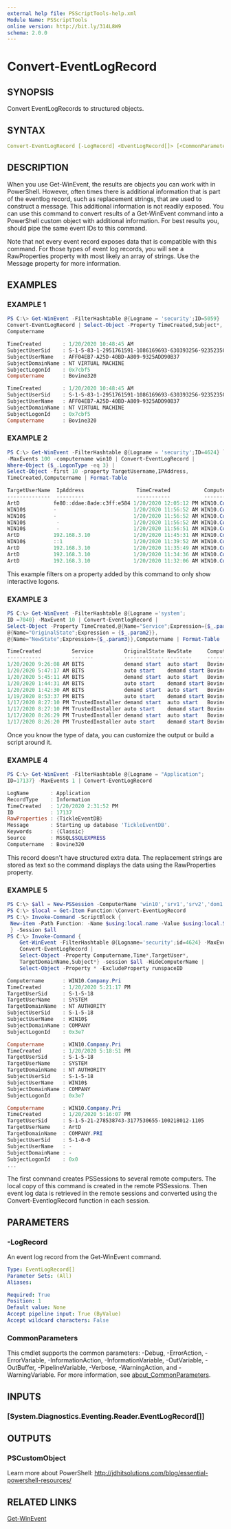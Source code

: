 ```yaml
---
external help file: PSScriptTools-help.xml
Module Name: PSScriptTools
online version: http://bit.ly/314L8W9
schema: 2.0.0
---
```


# Convert-EventLogRecord

## SYNOPSIS

Convert EventLogRecords to structured objects.

## SYNTAX

```yaml
Convert-EventLogRecord [-LogRecord] <EventLogRecord[]> [<CommonParameters>]
```

## DESCRIPTION

When you use Get-WinEvent, the results are objects you can work with in PowerShell. However, often times there is additional information that is part of the eventlog record, such as replacement strings, that are used to construct a message. This additional information is not readily exposed.
You can use this command to convert results of a Get-WinEvent command into a PowerShell custom object with additional information. For best results you, should pipe the same event IDs to this command.

Note that not every event record exposes data that is compatible with this command. For those types of event log records, you will see a RawProperties property with most likely an array of strings.
Use the Message property for more information.

## EXAMPLES

### EXAMPLE 1

```powershell
PS C:\> Get-WinEvent -FilterHashtable @{Logname = 'security';ID=5059} |
Convert-EventLogRecord | Select-Object -Property TimeCreated,Subject*,
Computername

TimeCreated       : 1/20/2020 10:48:45 AM
SubjectUserSid    : S-1-5-83-1-2951761591-1086169693-630393256-923523501
SubjectUserName   : AFF04EB7-A25D-40BD-A809-9325ADD90B37
SubjectDomainName : NT VIRTUAL MACHINE
SubjectLogonId    : 0x7cbf5
Computername      : Bovine320

TimeCreated       : 1/20/2020 10:48:45 AM
SubjectUserSid    : S-1-5-83-1-2951761591-1086169693-630393256-923523501
SubjectUserName   : AFF04EB7-A25D-40BD-A809-9325ADD90B37
SubjectDomainName : NT VIRTUAL MACHINE
SubjectLogonId    : 0x7cbf5
Computername      : Bovine320
```

### EXAMPLE 2

```powershell
PS C:\> Get-WinEvent -FilterHashtable @{Logname = 'security';ID=4624} `
-MaxEvents 100 -computername win10 | Convert-EventLogRecord |
Where-Object {$_.LogonType -eq 3} |
Select-Object -first 10 -property TargetUsername,IPAddress,
TimeCreated,Computername | Format-Table

TargetUserName  IpAddress                 TimeCreated           Computername
--------------  ---------                 -----------           ------------
ArtD           fe80::ddae:8ade:c3ff:e584 1/20/2020 12:05:12 PM WIN10.Company.Pri
WIN10$         -                         1/20/2020 11:56:52 AM WIN10.Company.Pri
WIN10$         -                         1/20/2020 11:56:52 AM WIN10.Company.Pri
WIN10$          -                        1/20/2020 11:56:52 AM WIN10.Company.Pri
WIN10$          -                        1/20/2020 11:56:51 AM WIN10.Company.Pri
ArtD           192.168.3.10              1/20/2020 11:45:31 AM WIN10.Company.Pri
WIN10$         ::1                       1/20/2020 11:39:52 AM WIN10.Company.Pri
ArtD           192.168.3.10              1/20/2020 11:35:49 AM WIN10.Company.Pri
ArtD           192.168.3.10              1/20/2020 11:34:36 AM WIN10.Company.Pri
ArtD           192.168.3.10              1/20/2020 11:32:06 AM WIN10.Company.Pri
```

This example filters on a property added by this command to only show interactive logons.

### EXAMPLE 3

```powershell
PS C:\> Get-WinEvent -FilterHashtable @{Logname ='system';
ID =7040} -MaxEvent 10 | Convert-EventlogRecord |
Select-Object -Property TimeCreated,@{Name="Service";Expression={$_.param4}},
@{Name="OriginalState";Expression = {$_.param2}},
@{Name="NewState";Expression={$_.param3}},Computername | Format-Table

TimeCreated          Service          OriginalState NewState     Computername
-----------          -------          ------------- --------     ------------
1/20/2020 9:26:08 AM BITS             demand start  auto start   Bovine320
1/20/2020 5:47:17 AM BITS             auto start    demand start Bovine320
1/20/2020 5:45:11 AM BITS             demand start  auto start   Bovine320
1/20/2020 1:44:31 AM BITS             auto start    demand start Bovine320
1/20/2020 1:42:30 AM BITS             demand start  auto start   Bovine320
1/19/2020 8:53:37 PM BITS             auto start    demand start Bovine320
1/17/2020 8:27:10 PM TrustedInstaller demand start  auto start   Bovine320
1/17/2020 8:27:10 PM TrustedInstaller auto start    demand start Bovine320
1/17/2020 8:26:29 PM TrustedInstaller demand start  auto start   Bovine320
1/17/2020 8:26:20 PM TrustedInstaller auto start    demand start Bovine320
```

Once you know the type of data, you can customize the output or build a script around it.

### EXAMPLE 4

```powershell
PS C:\> Get-WinEvent -FilterHashtable @{Logname = "Application";
ID=17137} -MaxEvents 1 | Convert-EventLogRecord

LogName       : Application
RecordType    : Information
TimeCreated   : 1/20/2020 2:31:52 PM
ID            : 17137
RawProperties : {TickleEventDB}
Message       : Starting up database 'TickleEventDB'.
Keywords      : {Classic}
Source        : MSSQL$SQLEXPRESS
Computername  : Bovine320
```

This record doesn't have structured extra data. The replacement strings are stored as text so the command displays the data using the RawProperties property.

### EXAMPLE 5

```powershell
PS C:\> $all = New-PSSession -ComputerName 'win10','srv1','srv2','dom1'
PS C:\> $local = Get-Item Function:\Convert-EventLogRecord
PS C:\> Invoke-Command -ScriptBlock {
 New-item -Path Function: -Name $using:local.name -Value $using:local.ScriptBlock
 } -Session $all
PS C:\> Invoke-Command {
    Get-WinEvent -FilterHashtable @{Logname='security';id=4624} -MaxEvents 10 |
    Convert-EventLogRecord |
    Select-Object -Property Computername,Time*,TargetUser*,
    TargetDomainName,Subject*} -session $all -HideComputerName |
    Select-Object -Property * -ExcludeProperty runspaceID

Computername      : WIN10.Company.Pri
TimeCreated       : 1/20/2020 5:21:17 PM
TargetUserSid     : S-1-5-18
TargetUserName    : SYSTEM
TargetDomainName  : NT AUTHORITY
SubjectUserSid    : S-1-5-18
SubjectUserName   : WIN10$
SubjectDomainName : COMPANY
SubjectLogonId    : 0x3e7

Computername      : WIN10.Company.Pri
TimeCreated       : 1/20/2020 5:18:51 PM
TargetUserSid     : S-1-5-18
TargetUserName    : SYSTEM
TargetDomainName  : NT AUTHORITY
SubjectUserSid    : S-1-5-18
SubjectUserName   : WIN10$
SubjectDomainName : COMPANY
SubjectLogonId    : 0x3e7

Computername      : WIN10.Company.Pri
TimeCreated       : 1/20/2020 5:16:07 PM
TargetUserSid     : S-1-5-21-278538743-3177530655-100218012-1105
TargetUserName    : ArtD
TargetDomainName  : COMPANY.PRI
SubjectUserSid    : S-1-0-0
SubjectUserName   : -
SubjectDomainName : -
SubjectLogonId    : 0x0
...
```

The first command creates PSSessions to several remote computers. The local copy of this command is created in the remote PSSessions. Then event log data is retrieved in the remote sessions and converted using the Convert-EventlogRecord function in each session.

## PARAMETERS

### -LogRecord

An event log record from the Get-WinEvent command.

```yaml
Type: EventLogRecord[]
Parameter Sets: (All)
Aliases:

Required: True
Position: 1
Default value: None
Accept pipeline input: True (ByValue)
Accept wildcard characters: False
```

### CommonParameters

This cmdlet supports the common parameters: -Debug, -ErrorAction, -ErrorVariable, -InformationAction, -InformationVariable, -OutVariable, -OutBuffer, -PipelineVariable, -Verbose, -WarningAction, and -WarningVariable. For more information, see [about_CommonParameters](http://go.microsoft.com/fwlink/?LinkID=113216).

## INPUTS

### [System.Diagnostics.Eventing.Reader.EventLogRecord[]]

## OUTPUTS

### PSCustomObject

Learn more about PowerShell: http://jdhitsolutions.com/blog/essential-powershell-resources/

## RELATED LINKS

[Get-WinEvent]()
